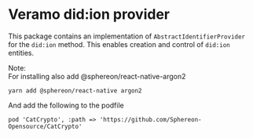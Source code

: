 # Veramo did:ion provider

This package contains an implementation of `AbstractIdentifierProvider` for the `did:ion` method.
This enables creation and control of `did:ion` entities.

Note:  
For installing also add @sphereon/react-native-argon2

```shell
yarn add @sphereon/react-native argon2
```

And add the following to the podfile

```shell
pod 'CatCrypto', :path => 'https://github.com/Sphereon-Opensource/CatCrypto'
```
